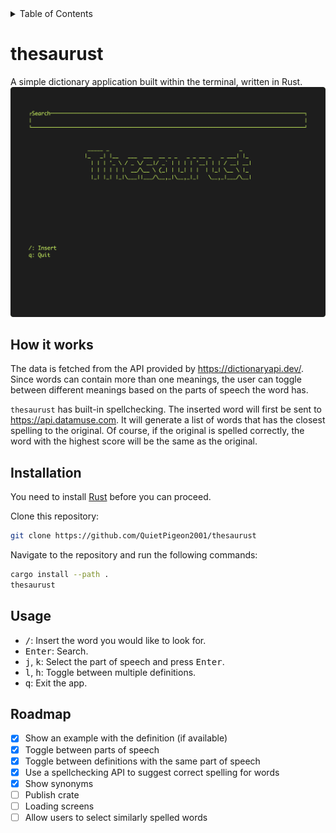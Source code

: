 <details>
<summary>Table of Contents</summary>

- [thesaurust](#thesaurust)
  - [How it works](#how-it-works)
  - [Installation](#installation)
  - [Usage](#usage)
  - [Roadmap](#roadmap)

</details>

# thesaurust

A simple dictionary application built within the terminal, written in Rust.
![Demo](docs/demo.gif)

## How it works

The data is fetched from the API provided by <https://dictionaryapi.dev/>. Since words can contain more than one meanings, the user can toggle between different meanings based on the parts of speech the word has.

`thesaurust` has built-in spellchecking. The inserted word will first be sent to <https://api.datamuse.com>. It will generate a list of words that has the closest spelling to the original. Of course, if the original is spelled correctly, the word with the highest score will be the same as the original.

## Installation

You need to install [Rust](https://www.rust-lang.org/tools/install) before you can proceed.

Clone this repository:

```zsh
git clone https://github.com/QuietPigeon2001/thesaurust
```

Navigate to the repository and run the following commands:

```zsh
cargo install --path .
thesaurust
```

## Usage

- <kbd>/</kbd>: Insert the word you would like to look for.
- <kbd>Enter</kbd>: Search.
- <kbd>j</kbd>, <kbd>k</kbd>: Select the part of speech and press <kbd>Enter</kbd>.
- <kbd>l</kbd>, <kbd>h</kbd>: Toggle between multiple definitions.
- <kbd>q</kbd>: Exit the app.

## Roadmap

- [x] Show an example with the definition (if available)
- [x] Toggle between parts of speech
- [x] Toggle between definitions with the same part of speech
- [x] Use a spellchecking API to suggest correct spelling for words
- [x] Show synonyms
- [ ] Publish crate
- [ ] Loading screens
- [ ] Allow users to select similarly spelled words
